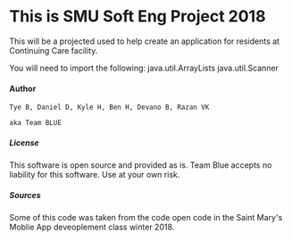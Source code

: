 # This is SMU Soft Eng Project 2018

This will be a projected used to help create an application for residents at Continuing Care facility.



You will need to import the following: java.util.ArrayLists java.util.Scanner

#### Author

    Tye B, Daniel D, Kyle H, Ben H, Devano B, Razan VK

    aka Team BLUE
##### License
This software is open source and provided as is. Team Blue accepts no liability for this software. Use at your own risk.

##### Sources
Some of this code was taken from the code open code in the Saint Mary's Moblie App deveoplement class winter 2018.

